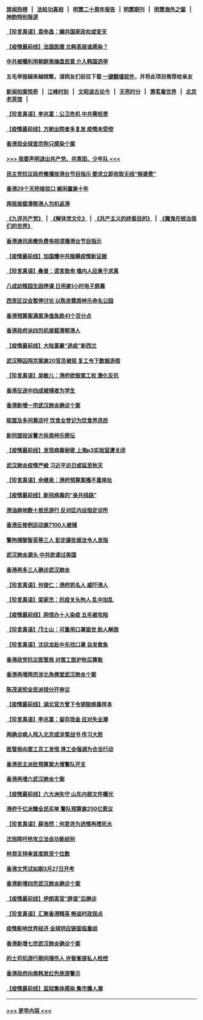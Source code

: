 #### [禁闻热榜](热点新闻.md?=0)  &nbsp;&nbsp;|&nbsp;&nbsp; [法轮功真相](https://github.com/gfw-breaker/truth/blob/master/README.md?=0) &nbsp;&nbsp;|&nbsp;&nbsp; [明慧二十周年报告](https://github.com/gfw-breaker/mh-reports/blob/master/README.md?=0) &nbsp;&nbsp;|&nbsp;&nbsp;[明慧期刊](https://github.com/gfw-breaker/mh-qikan) &nbsp;&nbsp;|&nbsp;&nbsp; [明慧海外之窗](https://github.com/gfw-breaker/mh-news/blob/master/README.md?=0) &nbsp;&nbsp;|&nbsp;&nbsp; [神韵特别报道](https://github.com/gfw-breaker/mh-news/blob/master/shenyun.md?=0)
#### [【珍言真语】袁弥昌：媚共国家政权或变天](../pages/nsc415/n11923199.md?t=03090131) 
#### [【疫情最前线】法国医援 北韩高层谁感染？](../pages/nsc415/n11920850.md?t=03090131) 
#### [中共被曝利用朝鲜族操盘民意 介入韩国选举](../pages/nsc415/n11921006.md?t=03090131) 
#### 五毛举报越来越频繁，请网友们前往下载 [一键翻墙软件](https://github.com/gfw-breaker/ssr-accounts)，并将此项目推荐给亲友
#### [新闻拍案惊奇](https://github.com/gfw-breaker/banned-news/blob/master/pages/link4.md) &nbsp;&nbsp;|&nbsp;&nbsp; [江峰时刻](https://github.com/gfw-breaker/banned-news/blob/master/pages/link4.md) &nbsp;&nbsp;|&nbsp;&nbsp; [文昭谈古论今](https://github.com/gfw-breaker/banned-news/blob/master/pages/link4.md) &nbsp;&nbsp;|&nbsp;&nbsp; [天亮时分](https://github.com/gfw-breaker/banned-news/blob/master/pages/link4.md) &nbsp;&nbsp;|&nbsp;&nbsp; [萧茗看世界](https://github.com/gfw-breaker/banned-news/blob/master/pages/link4.md) &nbsp;&nbsp;|&nbsp;&nbsp; [北京老茶馆](https://github.com/gfw-breaker/banned-news/blob/master/pages/link4.md) &nbsp;&nbsp;|&nbsp;&nbsp; 
#### [【珍言真语】李兆富：公卫危机 中共需担责](../pages/nsc415/n11920422.md?t=03090131) 
#### [【疫情最前线】方舱出院者多复发 疫情未受控](../pages/nsc415/n11918637.md?t=03090131) 
#### [香港现全球首宗狗只感染个案](../pages/nsc415/n11918710.md?t=03090131) 
#### [>>> 我要声明退出共产党、共青团、少年队 <<<](https://github.com/begood0513/goodnews/blob/master/quit/letter.md) 
#### [民主党抗议政府撤播放港台节目指示 要求立即收取无线“频谱费”](../pages/nsc415/n11918681.md?t=03090131) 
#### [香港29个天桥接驳口 被闲置逾十年](../pages/nsc415/n11918654.md?t=03090131) 
#### [两班接载滞鄂港人包机返港](../pages/nsc415/n11915855.md?t=03090131) 
#### [《九评共产党》](https://github.com/begood0513/9ping.md/blob/master/README.md) &nbsp;|&nbsp; [《解体党文化》](../../../../jtdwh.md/blob/master/README.md)  &nbsp;|&nbsp; [《共产主义的终极目的》](../../../../gczydzjmd.md/blob/master/README.md) &nbsp;|&nbsp; [《魔鬼在统治我们的世界》](../../../../mgztzwmdsj.md/blob/master/README.md) 
#### [香港通讯局撤免费电视须播港台节目指示](../pages/nsc415/n11915831.md?t=03090131) 
#### [【疫情最前线】加国爆中共隐瞒疫情新证据](../pages/nsc415/n11915482.md?t=03090131) 
#### [【珍言真语】桑普：谎言致命 墙内人应勇于求真](../pages/nsc415/n11915169.md?t=03090131) 
#### [八成幼稚园生因停课 日用逾1小时电子屏幕](../pages/nsc415/n11913263.md?t=03090131) 
#### [西贡区议会暂停讨论 以陈彦霖周梓乐命名公园](../pages/nsc415/n11913248.md?t=03090131) 
#### [香港预算案满意净值急跌41个百分点](../pages/nsc415/n11913236.md?t=03090131) 
#### [香港政府派四包机接载滞鄂港人](../pages/nsc415/n11913211.md?t=03090131) 
#### [【疫情最前线】大陆富豪“逃疫”新西兰](../pages/nsc415/n11913160.md?t=03090131) 
#### [武汉释囚闯京案逾20官员被惩 复工令下数据造假](../pages/nsc415/n11912743.md?t=03090131) 
#### [【珍言真语】吴敏儿：港府欲毁罢工权 激化反抗](../pages/nsc415/n11912457.md?t=03090131) 
#### [香港反送中四成被捕者为学生](../pages/nsc415/n11910730.md?t=03090131) 
#### [香港新增一宗武汉肺炎确诊个案](../pages/nsc415/n11910724.md?t=03090131) 
#### [联盟及多间黄店吁 饮食业登记为饮食界选民](../pages/nsc415/n11910718.md?t=03090131) 
#### [新同盟投诉警方拆周梓乐祭坛](../pages/nsc415/n11910707.md?t=03090131) 
#### [【疫情最前线】发现病毒秘密 上海p3实验室遭关闭](../pages/nsc415/n11910640.md?t=03090131) 
#### [武汉肺炎疫情严峻 习近平访日或延至秋天](../pages/nsc415/n11910570.md?t=03090131) 
#### [【珍言真语】佘继泉：港府预算案搔不着痒处](../pages/nsc415/n11910011.md?t=03090131) 
#### [【疫情最前线】新冠病毒的“亲共线路”](../pages/nsc415/n11907734.md?t=03090131) 
#### [港油麻地数十居民游行 反对区内设指定诊所](../pages/nsc415/n11907900.md?t=03090131) 
#### [香港反修例运动逾7100人被捕](../pages/nsc415/n11907922.md?t=03090131) 
#### [警拘捕黎智英等三人 彭定康批做法令人发指](../pages/nsc415/n11907905.md?t=03090131) 
#### [武汉肺炎源头 中共欲诿过美国](../pages/nsc415/n11907665.md?t=03090131) 
#### [香港再多三人确诊武汉肺炎](../pages/nsc415/n11907846.md?t=03090131) 
#### [【珍言真语】何俊仁：港府抓名人 威吓港人](../pages/nsc415/n11907561.md?t=03090131) 
#### [【珍言真语】梁家杰：抗疫关头拘人 乱中加乱](../pages/nsc415/n11907444.md?t=03090131) 
#### [【疫情最前线】网信办十人染疫 五毛被攻陷](../pages/nsc415/n11903757.md?t=03090131) 
#### [【珍言真语】邝士山：可重用口罩面世 助人解困](../pages/nsc415/n11903875.md?t=03090131) 
#### [【珍言真语】沈运龙赴中东找口罩 自发救急](../pages/nsc415/n11903291.md?t=03090131) 
#### [香港政党抗议医管局 对罢工医护秋后算账](../pages/nsc415/n11901746.md?t=03090131) 
#### [香港再增两宗涉北角佛堂武汉肺炎个案](../pages/nsc415/n11901737.md?t=03090131) 
#### [陈茂波拒全民派钱分开审议](../pages/nsc415/n11901672.md?t=03090131) 
#### [【疫情最前线】湖北官方曾下令销毁病毒样本](../pages/nsc415/n11901518.md?t=03090131) 
#### [【珍言真语】李兆富：留存现金 应对失业潮](../pages/nsc415/n11901448.md?t=03090131) 
#### [两确诊病人闯入北京或涉栗战书 传习大怒](../pages/nsc415/n11901180.md?t=03090131) 
#### [医管局向罢工员工发信 港工会强调为合法行动](../pages/nsc415/n11898870.md?t=03090131) 
#### [香港民主派批预算案大增警队开支](../pages/nsc415/n11898813.md?t=03090131) 
#### [香港再增六武汉肺炎个案](../pages/nsc415/n11898843.md?t=03090131) 
#### [【疫情最前线】六大洲失守 山东内部文件曝光](../pages/nsc415/n11898455.md?t=03090131) 
#### [港府千亿派糖全民买单 警队预算逾250亿惹议](../pages/nsc415/n11898608.md?t=03090131) 
#### [【珍言真语】薛浩然：何君尧为选情再搅死水](../pages/nsc415/n11898269.md?t=03090131) 
#### [沈旭晖吁抢攻立法会功能组别](../pages/nsc415/n11896084.md?t=03090131) 
#### [林郑支持率首度跌至个位数](../pages/nsc415/n11896058.md?t=03090131) 
#### [香港文凭试如期3月27日开考](../pages/nsc415/n11896055.md?t=03090131) 
#### [香港新增四宗武汉肺炎确诊个案](../pages/nsc415/n11896040.md?t=03090131) 
#### [【疫情最前线】伊朗高官“辟谣”后确诊](../pages/nsc415/n11895902.md?t=03090131) 
#### [【珍言真语】汇聚香港精英 畅谈时政观点](../pages/nsc415/n11895733.md?t=03090131) 
#### [疫情影响世界经济 全球供应链面临重组](../pages/nsc415/n11895634.md?t=03090131) 
#### [香港新增七宗武汉肺炎确诊个案](../pages/nsc415/n11893498.md?t=03090131) 
#### [的士司机游行期间撞伤人 许智峯提私人检控](../pages/nsc415/n11893483.md?t=03090131) 
#### [香港政府向南韩发红色旅游警示](../pages/nsc415/n11893398.md?t=03090131) 
#### [【疫情最前线】监狱集体感染 集市爆人潮](../pages/nsc415/n11893181.md?t=03090131) 

----
#### [ >>> 更早内容 <<< ](../indexes/nsc415-earlier.md)
